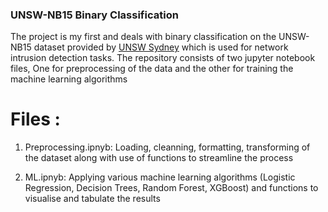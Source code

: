 ### UNSW-NB15 Binary Classification

The project is my first and deals with binary classification on the UNSW-NB15 dataset provided by [UNSW Sydney](https://unsw-my.sharepoint.com/personal/z5025758_ad_unsw_edu_au/_layouts/15/onedrive.aspx?id=%2Fpersonal%2Fz5025758_ad_unsw_edu_au%2FDocuments%2FUNSW-NB15%20dataset&ga=1) which is used for network intrusion detection tasks. The repository consists of two jupyter notebook files, One for preprocessing of the data and the other for training the machine learning algorithms

# Files :

1. Preprocessing.ipnyb:
Loading, cleanning, formatting, transforming of the dataset along with use of functions to streamline the process

2. ML.ipnyb:
Applying various machine learning algorithms (Logistic Regression, Decision Trees, Random Forest, XGBoost) and functions to visualise and tabulate the results

